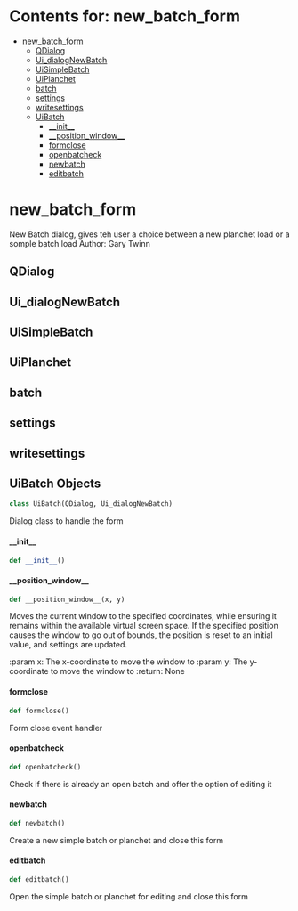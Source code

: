 # Contents for: new_batch_form

* [new\_batch\_form](#new_batch_form)
  * [QDialog](#new_batch_form.QDialog)
  * [Ui\_dialogNewBatch](#new_batch_form.Ui_dialogNewBatch)
  * [UiSimpleBatch](#new_batch_form.UiSimpleBatch)
  * [UiPlanchet](#new_batch_form.UiPlanchet)
  * [batch](#new_batch_form.batch)
  * [settings](#new_batch_form.settings)
  * [writesettings](#new_batch_form.writesettings)
  * [UiBatch](#new_batch_form.UiBatch)
    * [\_\_init\_\_](#new_batch_form.UiBatch.__init__)
    * [\_\_position\_window\_\_](#new_batch_form.UiBatch.__position_window__)
    * [formclose](#new_batch_form.UiBatch.formclose)
    * [openbatcheck](#new_batch_form.UiBatch.openbatcheck)
    * [newbatch](#new_batch_form.UiBatch.newbatch)
    * [editbatch](#new_batch_form.UiBatch.editbatch)

<a id="new_batch_form"></a>

# new\_batch\_form

New Batch dialog, gives teh user a choice between a new planchet load or a somple batch load
Author: Gary Twinn

<a id="new_batch_form.QDialog"></a>

## QDialog

<a id="new_batch_form.Ui_dialogNewBatch"></a>

## Ui\_dialogNewBatch

<a id="new_batch_form.UiSimpleBatch"></a>

## UiSimpleBatch

<a id="new_batch_form.UiPlanchet"></a>

## UiPlanchet

<a id="new_batch_form.batch"></a>

## batch

<a id="new_batch_form.settings"></a>

## settings

<a id="new_batch_form.writesettings"></a>

## writesettings

<a id="new_batch_form.UiBatch"></a>

## UiBatch Objects

```python
class UiBatch(QDialog, Ui_dialogNewBatch)
```

Dialog class to handle the form

<a id="new_batch_form.UiBatch.__init__"></a>

#### \_\_init\_\_

```python
def __init__()
```

<a id="new_batch_form.UiBatch.__position_window__"></a>

#### \_\_position\_window\_\_

```python
def __position_window__(x, y)
```

Moves the current window to the specified coordinates, while ensuring
it remains within the available virtual screen space. If the specified
position causes
the window to go out of bounds, the position is reset
to an initial value, and settings are updated.

:param x: The x-coordinate to move the window to
:param y: The y-coordinate to move the window to
:return: None

<a id="new_batch_form.UiBatch.formclose"></a>

#### formclose

```python
def formclose()
```

Form close event handler

<a id="new_batch_form.UiBatch.openbatcheck"></a>

#### openbatcheck

```python
def openbatcheck()
```

Check if there is already an open batch and offer the option of editing it

<a id="new_batch_form.UiBatch.newbatch"></a>

#### newbatch

```python
def newbatch()
```

Create a new simple batch or planchet and close this form

<a id="new_batch_form.UiBatch.editbatch"></a>

#### editbatch

```python
def editbatch()
```

Open the simple batch or planchet for editing and close this form

